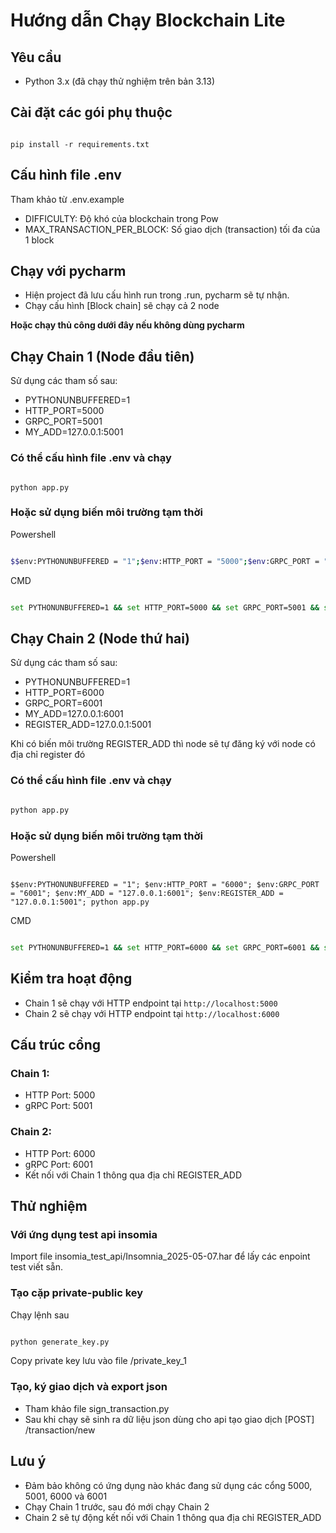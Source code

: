 # Hướng dẫn Chạy Blockchain Lite

## Yêu cầu
- Python 3.x (đã chạy thử nghiệm trên bản 3.13)

## Cài đặt các gói phụ thuộc
```shell

pip install -r requirements.txt
```
## Cấu hình file .env
Tham khảo từ .env.example
- DIFFICULTY: Độ khó của blockchain trong Pow
- MAX_TRANSACTION_PER_BLOCK: Số giao dịch (transaction) tối đa của 1 block

## Chạy với pycharm
- Hiện project đã lưu cấu hình run trong .run, pycharm sẽ tự nhận.  
- Chạy cấu hình [Block chain] sẽ chạy cả 2 node  
  
**Hoặc chạy thủ công dưới đây nếu không dùng pycharm**

## Chạy Chain 1 (Node đầu tiên)
Sử dụng các tham số sau:
- PYTHONUNBUFFERED=1
- HTTP_PORT=5000
- GRPC_PORT=5001
- MY_ADD=127.0.0.1:5001

### Có thể cấu hình file .env và chạy 
```shell

python app.py
```
### Hoặc sử dụng biến môi trường tạm thời
Powershell
```bash

$$env:PYTHONUNBUFFERED = "1";$env:HTTP_PORT = "5000";$env:GRPC_PORT = "5001";$env:MY_ADD = "127.0.0.1:5001";python app.py
```
CMD
```bash

set PYTHONUNBUFFERED=1 && set HTTP_PORT=5000 && set GRPC_PORT=5001 && set MY_ADD=127.0.0.1:5001 && python app.py
```

## Chạy Chain 2 (Node thứ hai)
Sử dụng các tham số sau:
- PYTHONUNBUFFERED=1
- HTTP_PORT=6000
- GRPC_PORT=6001
- MY_ADD=127.0.0.1:6001
- REGISTER_ADD=127.0.0.1:5001

Khi có biến môi trường REGISTER_ADD thì node sẽ tự đăng ký với node có địa chỉ register đó

### Có thể cấu hình file .env và chạy
```bash

python app.py
```
### Hoặc sử dụng biến môi trường tạm thời
Powershell
```shell

$$env:PYTHONUNBUFFERED = "1"; $env:HTTP_PORT = "6000"; $env:GRPC_PORT = "6001"; $env:MY_ADD = "127.0.0.1:6001"; $env:REGISTER_ADD = "127.0.0.1:5001"; python app.py
```
CMD
```bash

set PYTHONUNBUFFERED=1 && set HTTP_PORT=6000 && set GRPC_PORT=6001 && set MY_ADD=127.0.0.1:6001 && set REGISTER_ADD=127.0.0.1:5001 && python app.py
```
## Kiểm tra hoạt động
- Chain 1 sẽ chạy với HTTP endpoint tại `http://localhost:5000`
- Chain 2 sẽ chạy với HTTP endpoint tại `http://localhost:6000`

## Cấu trúc cổng
### Chain 1:
- HTTP Port: 5000
- gRPC Port: 5001

### Chain 2:
- HTTP Port: 6000
- gRPC Port: 6001
- Kết nối với Chain 1 thông qua địa chỉ REGISTER_ADD

## Thử nghiệm
### Với ứng dụng test api insomia
Import file insomia_test_api/Insomnia_2025-05-07.har để lấy các enpoint test viết sẵn.

### Tạo cặp private-public key
Chạy lệnh sau
```bash

python generate_key.py
```
Copy private key lưu vào file /private_key_1

### Tạo, ký giao dịch và export json
- Tham khảo file sign_transaction.py
- Sau khi chạy sẽ sinh ra dữ liệu json dùng cho api tạo giao dịch [POST] /transaction/new

## Lưu ý
- Đảm bảo không có ứng dụng nào khác đang sử dụng các cổng 5000, 5001, 6000 và 6001
- Chạy Chain 1 trước, sau đó mới chạy Chain 2
- Chain 2 sẽ tự động kết nối với Chain 1 thông qua địa chỉ REGISTER_ADD
